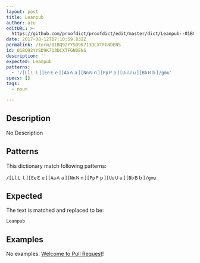 ```yaml
---
layout: post
title: Leanpub
author: azu
editURL: >-
  https://github.com/proofdict/proofdict/edit/master/dict/Leanpub--01BQ92YYSD9K713DCXTFGNDENS.yml
date: 2017-08-12T07:10:59.832Z
permalink: /term/01BQ92YYSD9K713DCXTFGNDENS
id: 01BQ92YYSD9K713DCXTFGNDENS
description: ''
expected: Leanpub
patterns:
  - '/[LlＬｌ][EeＥｅ][AaＡａ][NnＮｎ][PpＰｐ][UuＵｕ][BbＢｂ]/gmu'
specs: []
tags:
  - noun

---
```


## Description

No Description 

## Patterns

This dictionary match following patterns:

    /[LlＬｌ][EeＥｅ][AaＡａ][NnＮｎ][PpＰｐ][UuＵｕ][BbＢｂ]/gmu

## Expected

The text is matched and replaced to be:

    Leanpub

## Examples

No examples. [Welcome to Pull Request](https://github.com/jser/jser.info/edit/master/dict/Leanpub--01BQ92YYSD9K713DCXTFGNDENS.yml)!
